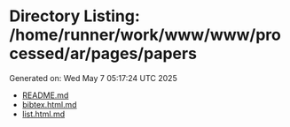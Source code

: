 # Directory Listing: /home/runner/work/www/www/processed/ar/pages/papers
Generated on: Wed May  7 05:17:24 UTC 2025

- [README.md](README.md)
- [bibtex.html.md](bibtex.html.md)
- [list.html.md](list.html.md)
